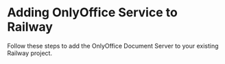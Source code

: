 # Adding OnlyOffice Service to Railway

Follow these steps to add the OnlyOffice Document Server to your existing Railway project.
